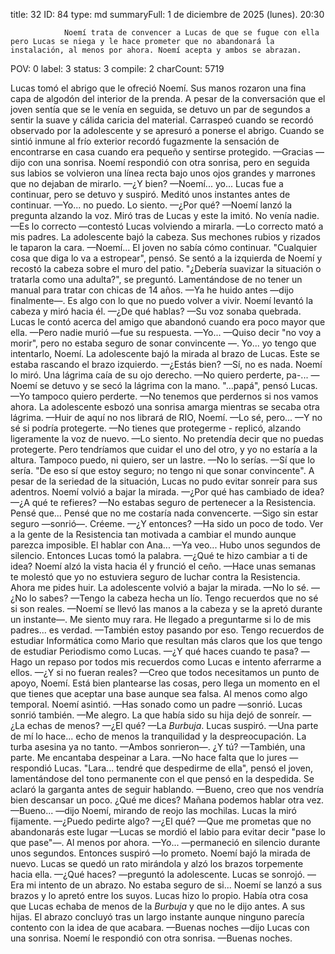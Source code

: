 title:          32
ID:             84
type:           md
summaryFull:    1 de diciembre de 2025 (lunes). 20:30
                
                Noemí trata de convencer a Lucas de que se fugue con ella pero Lucas se niega y le hace prometer que no abandonará la instalación, al menos por ahora. Noemí acepta y ambos se abrazan.
POV:            0
label:          3
status:         3
compile:        2
charCount:      5719


Lucas tomó el abrigo que le ofreció Noemí. Sus manos rozaron una fina capa de algodón del interior de la prenda. A pesar de la conversación que el joven sentía que se le venía en seguida, se detuvo un par de segundos a sentir la suave y cálida caricia del material.
Carraspeó cuando se recordó observado por la adolescente y se apresuró a ponerse el abrigo. Cuando se sintió inmune al frío exterior recordó fugazmente la sensación de encontrarse en casa cuando era pequeño y sentirse protegido.
—Gracias —dijo con una sonrisa.
Noemí respondió con otra sonrisa, pero en seguida sus labios se volvieron una línea recta bajo unos ojos grandes y marrones que no dejaban de mirarlo.
—¿Y bien?
—Noemí...  yo...
Lucas fue a continuar, pero se detuvo y suspiró. Meditó unos instantes antes de continuar.
—Yo... no puedo. Lo siento.
—¿Por qué? —Noemí lanzó la pregunta alzando la voz. Miró tras de Lucas y este la imitó. No venía nadie.
—Es lo correcto —contestó Lucas volviendo a mirarla.
—Lo correcto mató a mis padres.
La adolescente bajó la cabeza. Sus mechones rubios y rizados le taparon la cara.
—Noemí...
El joven no sabía cómo continuar. "Cualquier cosa que diga lo va a estropear", pensó.
Se sentó a la izquierda de Noemí y recostó la cabeza sobre el muro del patio.
"¿Debería suavizar la situación o tratarla como una adulta?", se preguntó. Lamentándose de no tener un manual para tratar con chicas de 14 años.
—Ya he huido antes —dijo finalmente—. Es algo con lo que no puedo volver a vivir.
Noemí levantó la cabeza y miró hacia él.
—¿De qué hablas? —Su voz sonaba quebrada.
Lucas le contó acerca del amigo que abandonó cuando era poco mayor que ella.
—Pero nadie murió —fue su respuesta.
—Yo... —Quiso decir "no voy a morir", pero no estaba seguro de sonar convincente —. Yo... yo tengo que intentarlo, Noemí.
La adolescente bajó la mirada al brazo de Lucas. Este se estaba rascando el brazo izquierdo.
—¿Estás bien?
—Sí, no es nada.
Noemí lo miró. Una lágrima caía de su ojo derecho.
—No quiero perderte, pa-... —Noemí se detuvo y se secó la lágrima con la mano.
"...papá", pensó Lucas.
—Yo tampoco quiero perderte.
—No tenemos que perdernos si nos vamos ahora.
La adolescente esbozó una sonrisa amarga mientras se secaba otra lágrima.
—Huir de aquí no nos librará de RIO, Noemí.
—Lo sé, pero...
—Y no sé si podría protegerte.
—No tienes que protegerme - replicó, alzando ligeramente la voz de nuevo.
—Lo siento. No pretendía decir que no puedas protegerte. Pero tendríamos que cuidar el uno del otro, y yo no estaría a la altura. Tampoco puedo, ni quiero, ser un lastre.
—No lo serías.
—Sí que lo sería.
"De eso sí que estoy seguro; no tengo ni que sonar convincente". A pesar de la seriedad de la situación, Lucas no pudo evitar sonreír para sus adentros.
Noemí volvió a bajar la mirada.
—¿Por qué has cambiado de idea?
—¿A qué te refieres?
—No estabas seguro de pertenecer a la Resistencia. Pensé que... Pensé que no me costaría nada convencerte.
—Sigo sin estar seguro —sonrió—. Créeme.
—¿Y entonces?
—Ha sido un poco de todo. Ver a la gente de la Resistencia tan motivada a cambiar el mundo aunque parezca imposible. El hablar con Ana...
—Ya veo...
Hubo unos segundos de silencio. Entonces Lucas tomó la palabra.
—¿Qué te hizo cambiar a ti de idea?
Noemí alzó la vista hacia él y frunció el ceño.
—Hace unas semanas te molestó que yo no estuviera seguro de luchar contra la Resistencia. Ahora me pides huir.
La adolescente volvió a bajar la mirada.
—No lo sé.
—¿No lo sabes?
—Tengo la cabeza hecha un lío. Tengo recuerdos que no sé si son reales. —Noemí se llevó las manos a la cabeza y se la apretó durante un instante—. Me siento muy rara. He llegado a preguntarme si lo de mis padres... es verdad.
—También estoy pasando por eso. Tengo recuerdos de estudiar Informática como Mario que resultan más claros que los que tengo de estudiar Periodismo como Lucas.
—¿Y qué haces cuando te pasa?
—Hago un repaso por todos mis recuerdos como Lucas e intento aferrarme a ellos.
—¿Y si no fueran reales?
—Creo que todos necesitamos un punto de apoyo, Noemí. Está bien plantearse las cosas, pero llega un momento en el que tienes que aceptar una base aunque sea falsa. Al menos como algo temporal.
Noemí asintió.
—Has sonado como un padre —sonrió.
Lucas sonrió también.
—Me alegro.
La que había sido su hija dejó de sonreír.
—¿La echas de menos?
—¿El qué?
—La *Burbuja*.
Lucas suspiró.
—Una parte de mí lo hace... echo de menos la tranquilidad y la despreocupación. La turba asesina ya no tanto. —Ambos sonrieron—. ¿Y tú?
—También, una parte. Me encantaba despeinar a Lara.
—No hace falta que lo jures —respondió Lucas.
"Lara... tendré que despedirme de ella", pensó el joven, lamentándose del tono permanente con el que pensó en la despedida.
Se aclaró la garganta antes de seguir hablando.
—Bueno, creo que nos vendría bien descansar un poco. ¿Qué me dices? Mañana podemos hablar otra vez.
—Bueno... —dijo Noemí, mirando de reojo las mochilas.
Lucas la miró fijamente.
—¿Puedo pedirte algo?
—¿El qué?
—Que me prometas que no abandonarás este lugar —Lucas se mordió el labio para evitar decir "pase lo que pase"—. Al menos por ahora.
—Yo... —permaneció en silencio durante unos segundos. Entonces suspiró —lo prometo.
Noemí bajó la mirada de nuevo. Lucas se quedó un rato mirándola y alzó los brazos torpemente hacia ella.
—¿Qué haces? —preguntó la adolescente.
Lucas se sonrojó.
—Era mi intento de un abrazo. No estaba seguro de si...
Noemí se lanzó a sus brazos y lo apretó entre los suyos. Lucas hizo lo propio.
Había otra cosa que Lucas echaba de menos de la *Burbuja* y que no le dijo antes.
A sus hijas.
El abrazo concluyó tras un largo instante aunque ninguno parecía contento con la idea de que acabara.
—Buenas noches —dijo Lucas con una sonrisa.
Noemí le respondió con otra sonrisa.
—Buenas noches.